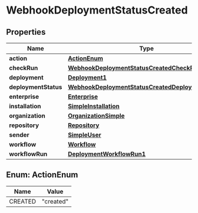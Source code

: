 

# WebhookDeploymentStatusCreated


## Properties

| Name | Type | Description | Notes |
|------------ | ------------- | ------------- | -------------|
|**action** | [**ActionEnum**](#ActionEnum) |  |  |
|**checkRun** | [**WebhookDeploymentStatusCreatedCheckRun**](WebhookDeploymentStatusCreatedCheckRun.md) |  |  [optional] |
|**deployment** | [**Deployment1**](Deployment1.md) |  |  |
|**deploymentStatus** | [**WebhookDeploymentStatusCreatedDeploymentStatus**](WebhookDeploymentStatusCreatedDeploymentStatus.md) |  |  |
|**enterprise** | [**Enterprise**](Enterprise.md) |  |  [optional] |
|**installation** | [**SimpleInstallation**](SimpleInstallation.md) |  |  [optional] |
|**organization** | [**OrganizationSimple**](OrganizationSimple.md) |  |  [optional] |
|**repository** | [**Repository**](Repository.md) |  |  |
|**sender** | [**SimpleUser**](SimpleUser.md) |  |  |
|**workflow** | [**Workflow**](Workflow.md) |  |  [optional] |
|**workflowRun** | [**DeploymentWorkflowRun1**](DeploymentWorkflowRun1.md) |  |  [optional] |



## Enum: ActionEnum

| Name | Value |
|---- | -----|
| CREATED | &quot;created&quot; |



